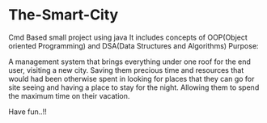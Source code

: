 # The-Smart-City
Cmd Based small project using java
It includes concepts of OOP(Object oriented Programming) and DSA(Data Structures and Algorithms)
Purpose:

A management system that brings everything under one roof for the end user, visiting a new city. Saving them precious time and resources that would had been otherwise spent in looking for places that they can go for site seeing and having a place to stay for the night.
Allowing them to spend the maximum time on their vacation.


Have fun..!!
